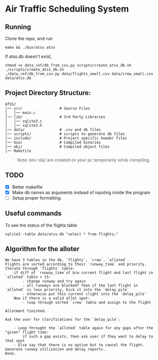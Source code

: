 # Air Traffic Scheduling System

## Running

Clone the repo, and run
```
make && ./bin/atss atss
```
If atss.db doesn't exist,
```
chmod +x data_ref/db_from_csv.py scripts/create_atss_db.sh
./scripts/create_atss_db.sh
./data_ref/db_from_csv.py data/flights_small.csv data/crew_small.csv data/atss.db
```

## Project Directory Structure:

~~~
ATSS/
│── src/                 # Source Files
│   │── main.c
│── lib/                 # 3rd Party Libraries
│   │── sqlite3.c
│   │── sqlite3.h
│── data/                # .csv and db files
│── scripts/             # scripts to generate db files
│── include/             # Project specific header files
│── bin/                 # Compiled binaries
│── obj/                 # Compiled object files
│── Makefile
~~~

> Note: bin/ obj/ are created on your pc temporarily while compiling.

## TODO
- [x] Better makefile
- [x] Make db names as arguments instead of inputing inside the program
- [ ] Setup proper formatting.

## Useful commands

To see the status of the flights table
```
sqlite3 -table data/atss.db "select * from flights;"
```

## Algorithm for the alloter
```
We have 3 tables in the db, `flights`, `crew`, `alloted`.
Flights are sorted according to their `runway_time` and priority.
Iterate through `flights` table:
    if diff of `runway_time`of b/w current flight and last flight in `alloted` table < 15:
        - change runway and try again
        - all runways are blocked? then if the last flight in `alloted` is less priority, kick it into the `delay_pile`
        - otherwise put this current clight into the `delay_pile`
    Now if there is a valid allot spot:
        - loop through sorted `crew` table and assign to the flight

Allotment finished.

Ask the user for clarifications for the `delay_pile`:

    - Loop throught the `alloted` table again for any gaps after the "given" flight time:
        if such a gap exists, then ask user if they want to delay to that spot
    - Else say that there is no option but to cancel the flight.
Generate runway utilization and delay reports.
Done.
```